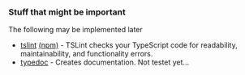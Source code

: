 ### Stuff that might be important
The following may be implemented later

* [tslint](https://palantir.github.io/tslint/) [(npm)](https://www.npmjs.com/package/tslint) - TSLint checks your TypeScript code for readability, maintainability, and functionality errors.
* [typedoc](https://www.npmjs.com/package/typedoc) - Creates documentation. Not testet yet...